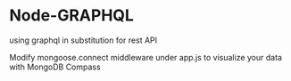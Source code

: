 # Node-GRAPHQL
using graphql in substitution for rest API

Modify mongoose.connect middleware under app.js to visualize your data with MongoDB Compass
